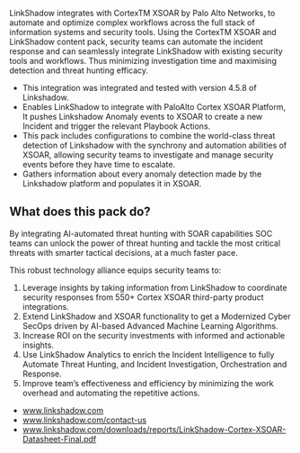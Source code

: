 
LinkShadow integrates with CortexTM XSOAR by Palo Alto Networks, to automate and optimize complex workflows across the full stack of information systems and security tools. Using the CortexTM XSOAR and LinkShadow content pack, security teams can automate the incident response and can seamlessly integrate LinkShadow with existing security tools and workflows. Thus minimizing investigation time and maximising detection and threat hunting efficacy. 

- This integration was integrated and tested with version 4.5.8 of Linkshadow.
- Enables LinkShadow to integrate with PaloAlto Cortex XSOAR Platform, It pushes Linkshadow Anomaly events to XSOAR to create a new Incident and trigger the relevant Playbook Actions.
- This pack includes configurations to combine the world-class threat detection of Linkshadow with the synchrony and automation abilities of XSOAR, allowing security teams to investigate and manage security events before they have time to escalate.
- Gathers information about every anomaly detection made by the Linkshadow platform and populates it in XSOAR.
## What does this pack do?

By integrating AI-automated threat hunting with SOAR capabilities SOC teams can unlock the power of threat hunting and tackle the most critical threats with smarter tactical decisions, at a much faster pace. 

This robust technology alliance equips security teams to: 
1.	Leverage insights by taking information from LinkShadow to coordinate security responses from 550+ Cortex XSOAR third-party product integrations. 
2.	Extend LinkShadow and XSOAR functionality to get a Modernized Cyber SecOps driven by AI-based Advanced Machine Learning Algorithms. 
3.	Increase ROI on the security investments with informed and actionable insights. 
4.	Use LinkShadow Analytics to enrich the Incident Intelligence to fully Automate Threat Hunting, and Incident Investigation, Orchestration and Response. 
5.	Improve team’s effectiveness and efficiency by minimizing the work overhead and automating the repetitive actions.


- www.linkshadow.com
- www.linkshadow.com/contact-us
- www.linkshadow.com/downloads/reports/LinkShadow-Cortex-XSOAR-Datasheet-Final.pdf

